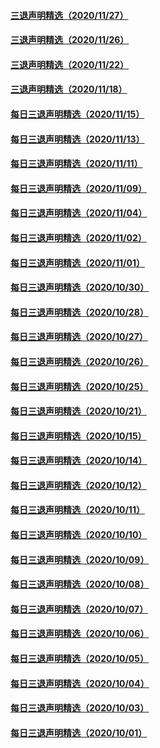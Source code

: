 #### [三退声明精选（2020/11/27）](master/../pages/nf3104/n12580931.md) 
#### [三退声明精选（2020/11/26）](master/../pages/nf3104/n12578314.md) 
#### [三退声明精选（2020/11/22）](master/../pages/nf3104/n12568400.md) 
#### [三退声明精选（2020/11/18）](master/../pages/nf3104/n12559846.md) 
#### [每日三退声明精选（2020/11/15）](master/../pages/nf3104/n12552302.md) 
#### [每日三退声明精选（2020/11/13）](master/../pages/nf3104/n12548255.md) 
#### [每日三退声明精选（2020/11/11）](master/../pages/nf3104/n12543165.md) 
#### [每日三退声明精选（2020/11/09）](master/../pages/nf3104/n12538600.md) 
#### [每日三退声明精选（2020/11/04）](master/../pages/nf3104/n12526544.md) 
#### [每日三退声明精选（2020/11/02）](master/../pages/nf3104/n12521225.md) 
#### [每日三退声明精选（2020/11/01）](master/../pages/nf3104/n12518809.md) 
#### [每日三退声明精选（2020/10/30）](master/../pages/nf3104/n12515000.md) 
#### [每日三退声明精选（2020/10/28）](master/../pages/nf3104/n12509747.md) 
#### [每日三退声明精选（2020/10/27）](master/../pages/nf3104/n12507860.md) 
#### [每日三退声明精选（2020/10/26）](master/../pages/nf3104/n12505311.md) 
#### [每日三退声明精选（2020/10/25）](master/../pages/nf3104/n12505266.md) 
#### [每日三退声明精选（2020/10/21）](master/../pages/nf3104/n12493669.md) 
#### [每日三退声明精选（2020/10/15）](master/../pages/nf3104/n12479679.md) 
#### [每日三退声明精选（2020/10/14）](master/../pages/nf3104/n12479648.md) 
#### [每日三退声明精选（2020/10/12）](master/../pages/nf3104/n12471585.md) 
#### [每日三退声明精选（2020/10/11）](master/../pages/nf3104/n12469127.md) 
#### [每日三退声明精选（2020/10/10）](master/../pages/nf3104/n12467714.md) 
#### [每日三退声明精选（2020/10/09）](master/../pages/nf3104/n12466156.md) 
#### [每日三退声明精选（2020/10/08）](master/../pages/nf3104/n12463662.md) 
#### [每日三退声明精选（2020/10/07）](master/../pages/nf3104/n12461165.md) 
#### [每日三退声明精选（2020/10/06）](master/../pages/nf3104/n12458497.md) 
#### [每日三退声明精选（2020/10/05）](master/../pages/nf3104/n12456140.md) 
#### [每日三退声明精选（2020/10/04）](master/../pages/nf3104/n12453324.md) 
#### [每日三退声明精选（2020/10/03）](master/../pages/nf3104/n12451331.md) 
#### [每日三退声明精选（2020/10/01）](master/../pages/nf3104/n12445540.md) 
